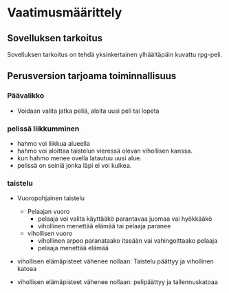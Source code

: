 # Vaatimusmäärittely

## Sovelluksen tarkoitus

Sovelluksen tarkoitus on tehdä yksinkertainen ylhäältäpäin kuvattu rpg-peli.

## Perusversion tarjoama toiminnallisuus

### Päävalikko

- Voidaan valita jatka peliä, aloita uusi peli tai lopeta

### pelissä liikkumminen

- hahmo voi liikkua alueella
- hahmo voi aloittaa taistelun vieressä olevan vihollisen kanssa.
- kun hahmo menee ovella latautuu uusi alue.
- pelissä on seiniä jonka läpi ei voi kulkea.

### taistelu
- Vuoropohjainen taistelu
    - Pelaajan vuoro
        - pelaaja voi valita käyttääkö parantavaa juomaa vai hyökkääkö
        - vihollinen menettää elämää tai pelaaja paranee
    - vihollisen vuoro
        - vihollinen arpoo paranataako itseään vai vahingoittaako pelaaja
        - pelaaja menettää elämää

- vihollisen elämäpisteet vähenee nollaan: Taistelu päättyy ja vihollinen katoaa
- vihollisen elämäpisteet vähenee nollaan: pelipäättyy ja tallennuskatoaa

